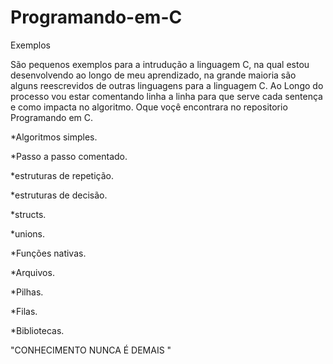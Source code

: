 # Programando-em-C
Exemplos

São pequenos exemplos para a intrudução a linguagem C, na qual estou desenvolvendo ao longo de meu aprendizado, na grande maioria são alguns reescrevidos de outras linguagens para a linguagem C.
Ao Longo do processo vou estar comentando linha a linha para que serve cada sentença e como  impacta no algoritmo.
Oque voçê encontrara no repositorio Programando em C.

*Algoritmos simples.

*Passo a passo comentado.

*estruturas de repetição.

*estruturas de decisão.

*structs.

*unions.

*Funções nativas.

*Arquivos.

*Pilhas.

*Filas.

*Bibliotecas.


"CONHECIMENTO NUNCA É DEMAIS "
